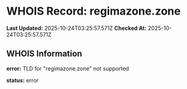 # WHOIS Record: regimazone.zone

**Last Updated:** 2025-10-24T03:25:57.571Z
**Checked At:** 2025-10-24T03:25:57.571Z

## WHOIS Information

**error:** TLD for "regimazone.zone" not supported

**status:** error


